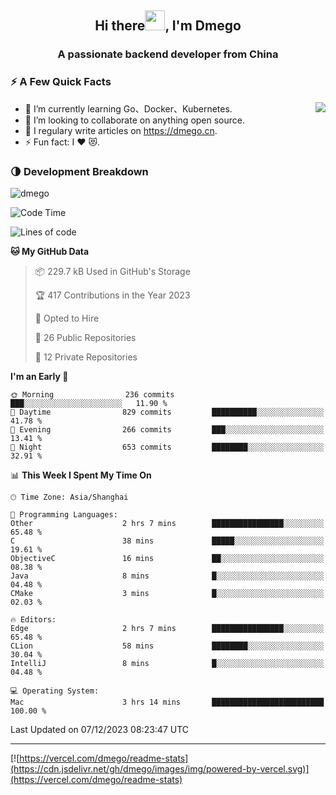 <h2 align="center">Hi there<img src="https://cdn.jsdelivr.net/gh/dmego/images/img/Hi.gif" height="32" />, I'm Dmego </h2>
<h3 align="center">A passionate backend developer from China</h3>

### ⚡️ A Few Quick Facts

<img align="right" src="https://readme-stats-dmego.vercel.app/api?username=dmego&show_icons=true&icon_color=1573B3&hide_title=true&text_color=718096&bg_color=00000000&hide_border=true"/>

<ul>
    <li> 🌱 I’m currently learning Go、Docker、Kubernetes.</li>
    <li> 👯 I’m looking to collaborate on anything open source.</li>
    <li> 📝 I regulary write articles on <a href="https://dmego.cn">https://dmego.cn</a>.</li>
    <li> ⚡ Fun fact: I ❤️ 😻.</li>
</ul>

### 🌗 Development Breakdown

<img src="https://komarev.com/ghpvc/?username=dmego" alt="dmego" />

<!--START_SECTION:waka-->
![Code Time](http://img.shields.io/badge/Code%20Time-2%2C388%20hrs%2023%20mins-blue)

![Lines of code](https://img.shields.io/badge/From%20Hello%20World%20I%27ve%20Written-680.8%20thousand%20lines%20of%20code-blue)

**🐱 My GitHub Data** 

> 📦 229.7 kB Used in GitHub's Storage 
 > 
> 🏆 417 Contributions in the Year 2023
 > 
> 💼 Opted to Hire
 > 
> 📜 26 Public Repositories 
 > 
> 🔑 12 Private Repositories 
 > 
**I'm an Early 🐤** 

```text
🌞 Morning                236 commits         ███░░░░░░░░░░░░░░░░░░░░░░   11.90 % 
🌆 Daytime                829 commits         ██████████░░░░░░░░░░░░░░░   41.78 % 
🌃 Evening                266 commits         ███░░░░░░░░░░░░░░░░░░░░░░   13.41 % 
🌙 Night                  653 commits         ████████░░░░░░░░░░░░░░░░░   32.91 % 
```


📊 **This Week I Spent My Time On** 

```text
🕑︎ Time Zone: Asia/Shanghai

💬 Programming Languages: 
Other                    2 hrs 7 mins        ████████████████░░░░░░░░░   65.48 % 
C                        38 mins             █████░░░░░░░░░░░░░░░░░░░░   19.61 % 
ObjectiveC               16 mins             ██░░░░░░░░░░░░░░░░░░░░░░░   08.38 % 
Java                     8 mins              █░░░░░░░░░░░░░░░░░░░░░░░░   04.48 % 
CMake                    3 mins              █░░░░░░░░░░░░░░░░░░░░░░░░   02.03 % 

🔥 Editors: 
Edge                     2 hrs 7 mins        ████████████████░░░░░░░░░   65.48 % 
CLion                    58 mins             ████████░░░░░░░░░░░░░░░░░   30.04 % 
IntelliJ                 8 mins              █░░░░░░░░░░░░░░░░░░░░░░░░   04.48 % 

💻 Operating System: 
Mac                      3 hrs 14 mins       █████████████████████████   100.00 % 
```


 Last Updated on 07/12/2023 08:23:47 UTC
<!--END_SECTION:waka-->

---

[![https://vercel.com/dmego/readme-stats](https://cdn.jsdelivr.net/gh/dmego/images/img/powered-by-vercel.svg)](https://vercel.com/dmego/readme-stats)

